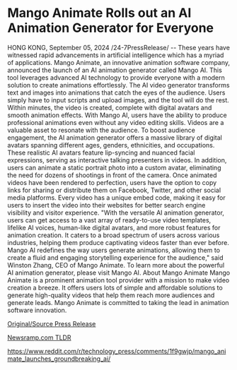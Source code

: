 # Mango Animate Rolls out an AI Animation Generator for Everyone

HONG KONG, September 05, 2024 /24-7PressRelease/ -- These years have witnessed rapid advancements in artificial intelligence which has a myriad of applications. Mango Animate, an innovative animation software company, announced the launch of an AI animation generator called Mango AI. This tool leverages advanced AI technology to provide everyone with a modern solution to create animations effortlessly.  The AI video generator transforms text and images into animations that catch the eyes of the audience. Users simply have to input scripts and upload images, and the tool will do the rest. Within minutes, the video is created, complete with digital avatars and smooth animation effects. With Mango AI, users have the ability to produce professional animations even without any video editing skills.  Videos are a valuable asset to resonate with the audience. To boost audience engagement, the AI animation generator offers a massive library of digital avatars spanning different ages, genders, ethnicities, and occupations. These realistic AI avatars feature lip-syncing and nuanced facial expressions, serving as interactive talking presenters in videos. In addition, users can animate a static portrait photo into a custom avatar, eliminating the need for dozens of shootings in front of the camera.  Once animated videos have been rendered to perfection, users have the option to copy links for sharing or distribute them on Facebook, Twitter, and other social media platforms. Every video has a unique embed code, making it easy for users to insert the video into their websites for better search engine visibility and visitor experience.  "With the versatile AI animation generator, users can get access to a vast array of ready-to-use video templates, lifelike AI voices, human-like digital avatars, and more robust features for animation creation. It caters to a broad spectrum of users across various industries, helping them produce captivating videos faster than ever before. Mango AI redefines the way users generate animations, allowing them to create a fluid and engaging storytelling experience for the audience," said Winston Zhang, CEO of Mango Animate.  To learn more about the powerful AI animation generator, please visit Mango AI.  About Mango Animate Mango Animate is a prominent animation tool provider with a mission to make video creation a breeze. It offers users lots of simple and affordable solutions to generate high-quality videos that help them reach more audiences and generate leads. Mango Animate is committed to taking the lead in animation software innovation. 

[Original/Source Press Release](https://www.24-7pressrelease.com/press-release/514013/mango-animate-rolls-out-an-ai-animation-generator-for-everyone)
                    

[Newsramp.com TLDR](None) 

https://www.reddit.com/r/technology_press/comments/1f9gwjp/mango_animate_launches_groundbreaking_ai/